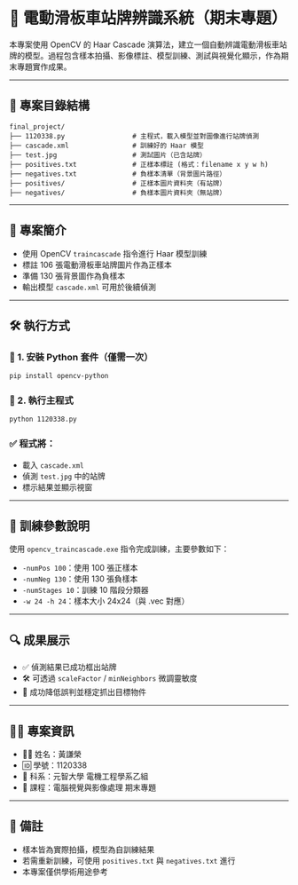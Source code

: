 # 🚏 電動滑板車站牌辨識系統（期末專題）

本專案使用 OpenCV 的 Haar Cascade 演算法，建立一個自動辨識電動滑板車站牌的模型。過程包含樣本拍攝、影像標註、模型訓練、測試與視覺化顯示，作為期末專題實作成果。

---

## 📁 專案目錄結構

```
final_project/
├── 1120338.py                 # 主程式，載入模型並對圖像進行站牌偵測
├── cascade.xml                # 訓練好的 Haar 模型
├── test.jpg                   # 測試圖片（已含站牌）
├── positives.txt              # 正樣本標註 (格式：filename x y w h)
├── negatives.txt              # 負樣本清單（背景圖片路徑）
├── positives/                 # 正樣本圖片資料夾（有站牌）
├── negatives/                 # 負樣本圖片資料夾（無站牌）
```

---

## 🧠 專案簡介

- 使用 OpenCV `traincascade` 指令進行 Haar 模型訓練
- 標註 106 張電動滑板車站牌圖片作為正樣本
- 準備 130 張背景圖作為負樣本
- 輸出模型 `cascade.xml` 可用於後續偵測

---

## 🛠️ 執行方式

### 📌 1. 安裝 Python 套件（僅需一次）

```bash
pip install opencv-python
```

### 📌 2. 執行主程式

```bash
python 1120338.py
```

### ✅ 程式將：

- 載入 `cascade.xml`
- 偵測 `test.jpg` 中的站牌
- 標示結果並顯示視窗

---

## 🎯 訓練參數說明

使用 `opencv_traincascade.exe` 指令完成訓練，主要參數如下：

- `-numPos 100`：使用 100 張正樣本
- `-numNeg 130`：使用 130 張負樣本
- `-numStages 10`：訓練 10 階段分類器
- `-w 24 -h 24`：樣本大小 24x24（與 .vec 對應）

---

## 🔍 成果展示

- ✅ 偵測結果已成功框出站牌
- 🛠️ 可透過 `scaleFactor` / `minNeighbors` 微調靈敏度
- 🎯 成功降低誤判並穩定抓出目標物件

---

## 👨‍🎓 專案資訊

- 🧑‍💻 姓名：黃謙榮  
- 🆔 學號：1120338  
- 🏫 科系：元智大學 電機工程學系乙組  
- 📅 課程：電腦視覺與影像處理 期末專題

---

## 📎 備註

- 樣本皆為實際拍攝，模型為自訓練結果
- 若需重新訓練，可使用 `positives.txt` 與 `negatives.txt` 進行
- 本專案僅供學術用途參考
